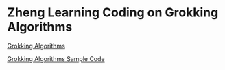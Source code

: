 # Zheng Learning Coding on Grokking Algorithms
[Grokking Algorithms](https://www.manning.com/books/grokking-algorithms)

[Grokking Algorithms Sample Code](https://github.com/egonschiele/grokking_algorithms)
